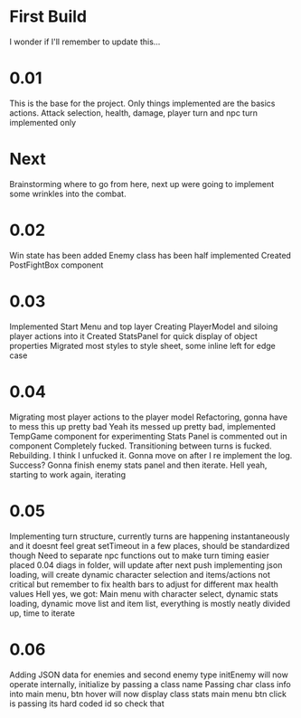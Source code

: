# First Build
I wonder if I'll remember to update this...

# 0.01
This is the base for the project. Only things implemented are the basics actions.
Attack selection, health, damage, player turn and npc turn implemented only

# Next
Brainstorming where to go from here, next up were going to implement some wrinkles into the combat.

# 0.02
Win state has been added
Enemy class has been half implemented
Created PostFightBox component

# 0.03
Implemented Start Menu and top layer
Creating PlayerModel and siloing player actions into it
Created StatsPanel for quick display of object properties
Migrated most styles to style sheet, some inline left for edge case

# 0.04
Migrating most player actions to the player model
Refactoring, gonna have to mess this up pretty bad
Yeah its messed up pretty bad, implemented TempGame component for experimenting
Stats Panel is commented out in component
Completely fucked. Transitioning between turns is fucked. Rebuilding.
I think I unfucked it. Gonna move on after I re implement the log.
Success? Gonna finish enemy stats panel and then iterate.
Hell yeah, starting to work again, iterating

# 0.05 
Implementing turn structure, currently turns are happening instantaneously and it doesnt feel great setTimeout in a few places, should be standardized though
Need to separate npc functions out to make turn timing easier
placed 0.04 diags in folder, will update after next push
implementing json loading, will create dynamic character selection and items/actions
not critical but remember to fix health bars to adjust for different max health values
Hell yes, we got:
Main menu with character select, 
dynamic stats loading, 
dynamic move list and item list,
everything is mostly neatly divided up, time to iterate

# 0.06
Adding JSON data for enemies and second enemy type
initEnemy will now operate internally, initialize by passing a class name
Passing char class info into main menu, btn hover will now display class stats
main menu btn click is passing its hard coded id so check that

